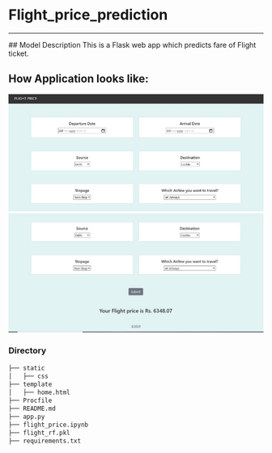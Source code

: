 # Flight_price_prediction
<hr>
## Model Description
This is a Flask web app which predicts fare of Flight ticket.

## How Application looks like:
<img src="Capture1.JPG" width=700>
<img src="Capture3.JPG" width=700>

### Directory 
```
├── static 
│   ├── css
├── template
│   ├── home.html
├── Procfile
├── README.md
├── app.py
├── flight_price.ipynb
├── flight_rf.pkl
├── requirements.txt
```
